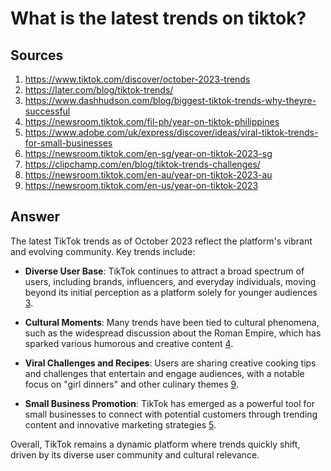 # What is the latest trends on tiktok?

## Sources
1. https://www.tiktok.com/discover/october-2023-trends
2. https://later.com/blog/tiktok-trends/
3. https://www.dashhudson.com/blog/biggest-tiktok-trends-why-theyre-successful
4. https://newsroom.tiktok.com/fil-ph/year-on-tiktok-philippines
5. https://www.adobe.com/uk/express/discover/ideas/viral-tiktok-trends-for-small-businesses
6. https://newsroom.tiktok.com/en-sg/year-on-tiktok-2023-sg
7. https://clipchamp.com/en/blog/tiktok-trends-challenges/
8. https://newsroom.tiktok.com/en-au/year-on-tiktok-2023-au
9. https://newsroom.tiktok.com/en-us/year-on-tiktok-2023

## Answer
The latest TikTok trends as of October 2023 reflect the platform's vibrant and evolving community. Key trends include:

- **Diverse User Base**: TikTok continues to attract a broad spectrum of users, including brands, influencers, and everyday individuals, moving beyond its initial perception as a platform solely for younger audiences [3](https://www.dashhudson.com/blog/biggest-tiktok-trends-why-theyre-successful).

- **Cultural Moments**: Many trends have been tied to cultural phenomena, such as the widespread discussion about the Roman Empire, which has sparked various humorous and creative content [4](https://newsroom.tiktok.com/fil-ph/year-on-tiktok-philippines).

- **Viral Challenges and Recipes**: Users are sharing creative cooking tips and challenges that entertain and engage audiences, with a notable focus on "girl dinners" and other culinary themes [9](https://newsroom.tiktok.com/en-us/year-on-tiktok-2023).

- **Small Business Promotion**: TikTok has emerged as a powerful tool for small businesses to connect with potential customers through trending content and innovative marketing strategies [5](https://www.adobe.com/uk/express/discover/ideas/viral-tiktok-trends-for-small-businesses).

Overall, TikTok remains a dynamic platform where trends quickly shift, driven by its diverse user community and cultural relevance.

